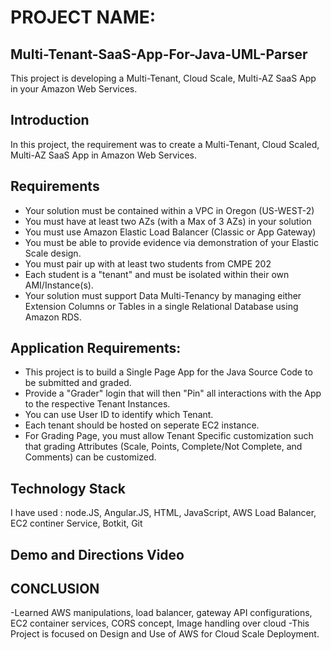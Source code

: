 # PROJECT NAME:
## Multi-Tenant-SaaS-App-For-Java-UML-Parser
This project is developing a Multi-Tenant, Cloud Scale, Multi-AZ SaaS App in your Amazon Web Services.

## Introduction
In this project, the requirement was to create a Multi-Tenant, Cloud Scaled, Multi-AZ SaaS App in Amazon Web Services.

## Requirements
-	Your solution must be contained within a VPC in Oregon (US-WEST-2)
- You must have at least two AZs (with a Max of 3 AZs) in your solution
- You must use Amazon Elastic Load Balancer (Classic or App Gateway)
- You must be able to provide evidence via demonstration of your Elastic Scale design.
- You must pair up with at least two students from CMPE 202
- Each student is a "tenant" and must be isolated within their own AMI/Instance(s).
- Your solution must support Data Multi-Tenancy by managing either Extension Columns or Tables in a single Relational Database using Amazon RDS.


## Application Requirements:
-	This project is to build a Single Page App for the Java Source Code to be submitted and graded.
-	Provide a "Grader" login that will then "Pin" all interactions with the App to the respective Tenant Instances.
- You can use User ID to identify which Tenant.
-	Each tenant should be hosted on seperate EC2 instance.
-	For Grading Page, you must allow Tenant Specific customization such that grading Attributes (Scale, Points, Complete/Not Complete, and Comments) can be customized.

## Technology Stack

I have used : node.JS, Angular.JS, HTML, JavaScript, AWS Load Balancer, EC2 continer Service, Botkit, Git

## Demo and Directions Video 

## CONCLUSION
-Learned AWS manipulations, load balancer, gateway API configurations, EC2 container services, CORS concept, Image handling over cloud
-This Project is focused on Design and Use of AWS for Cloud Scale Deployment.

